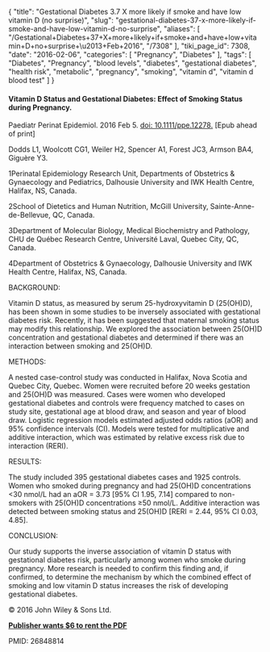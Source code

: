 {
    "title": "Gestational Diabetes 3.7 X more likely if smoke and have low vitamin D (no surprise)",
    "slug": "gestational-diabetes-37-x-more-likely-if-smoke-and-have-low-vitamin-d-no-surprise",
    "aliases": [
        "/Gestational+Diabetes+37+X+more+likely+if+smoke+and+have+low+vitamin+D+no+surprise+\u2013+Feb+2016",
        "/7308"
    ],
    "tiki_page_id": 7308,
    "date": "2016-02-06",
    "categories": [
        "Pregnancy",
        "Diabetes"
    ],
    "tags": [
        "Diabetes",
        "Pregnancy",
        "blood levels",
        "diabetes",
        "gestational diabetes",
        "health risk",
        "metabolic",
        "pregnancy",
        "smoking",
        "vitamin d",
        "vitamin d blood test"
    ]
}


#### Vitamin D Status and Gestational Diabetes: Effect of Smoking Status during Pregnancy.

Paediatr Perinat Epidemiol. 2016 Feb 5. [doi: 10.1111/ppe.12278.](https://doi.org/10.1111/ppe.12278.) <span>[Epub ahead of print]</span>

Dodds L1, Woolcott CG1, Weiler H2, Spencer A1, Forest JC3, Armson BA4, Giguère Y3.

1Perinatal Epidemiology Research Unit, Departments of Obstetrics & Gynaecology and Pediatrics, Dalhousie University and IWK Health Centre, Halifax, NS, Canada.

2School of Dietetics and Human Nutrition, McGill University, Sainte-Anne-de-Bellevue, QC, Canada.

3Department of Molecular Biology, Medical Biochemistry and Pathology, CHU de Québec Research Centre, Université Laval, Quebec City, QC, Canada.

4Department of Obstetrics & Gynaecology, Dalhousie University and IWK Health Centre, Halifax, NS, Canada.

BACKGROUND:

Vitamin D status, as measured by serum 25-hydroxyvitamin D (25(OH)D), has been shown in some studies to be inversely associated with gestational diabetes risk. Recently, it has been suggested that maternal smoking status may modify this relationship. We explored the association between 25(OH)D concentration and gestational diabetes and determined if there was an interaction between smoking and 25(OH)D.

METHODS:

A nested case-control study was conducted in Halifax, Nova Scotia and Quebec City, Quebec. Women were recruited before 20 weeks gestation and 25(OH)D was measured. Cases were women who developed gestational diabetes and controls were frequency matched to cases on study site, gestational age at blood draw, and season and year of blood draw. Logistic regression models estimated adjusted odds ratios (aOR) and 95% confidence intervals (CI). Models were tested for multiplicative and additive interaction, which was estimated by relative excess risk due to interaction (RERI).

RESULTS:

The study included 395 gestational diabetes cases and 1925 controls. Women who smoked during pregnancy and had 25(OH)D concentrations <30 nmol/L had an aOR = 3.73 <span>[95% CI 1.95, 7.14]</span> compared to non-smokers with 25(OH)D concentrations ≥50 nmol/L. Additive interaction was detected between smoking status and 25(OH)D <span>[RERI = 2.44, 95% CI 0.03, 4.85]</span>.

CONCLUSION:

Our study supports the inverse association of vitamin D status with gestational diabetes risk, particularly among women who smoke during pregnancy. More research is needed to confirm this finding and, if confirmed, to determine the mechanism by which the combined effect of smoking and low vitamin D status increases the risk of developing gestational diabetes.

© 2016 John Wiley & Sons Ltd.

 **[Publisher wants $6 to rent the PDF](http://onlinelibrary.wiley.com/doi/10.1111/ppe.12278/pdf)** 

PMID: 26848814
